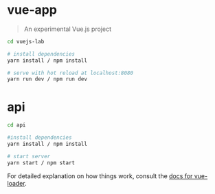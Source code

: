 # vue-app

> An experimental Vue.js project

``` bash
cd vuejs-lab

# install dependencies
yarn install / npm install

# serve with hot reload at localhost:8080
yarn run dev / npm run dev 

```

# api
``` bash
cd api

#install dependencies
yarn install / npm install

# start server
yarn start / npm start
```


For detailed explanation on how things work, consult the [docs for vue-loader](http://vuejs.github.io/vue-loader).
